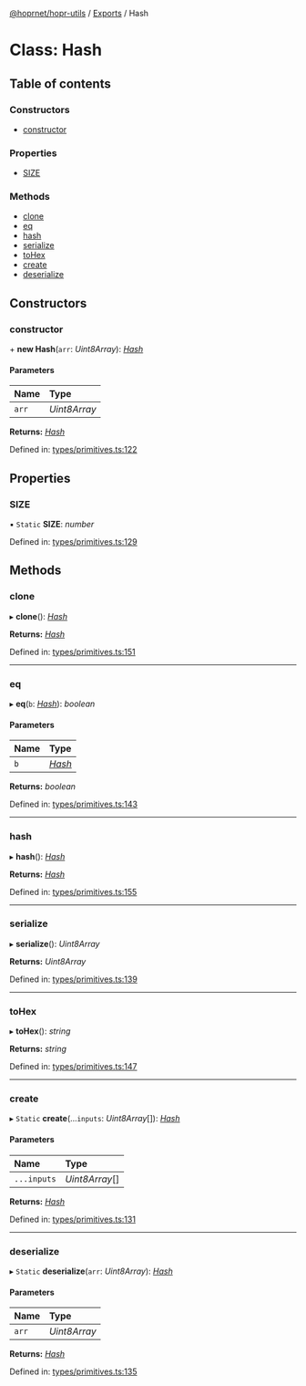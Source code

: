 [@hoprnet/hopr-utils](../README.md) / [Exports](../modules.md) / Hash

# Class: Hash

## Table of contents

### Constructors

- [constructor](hash.md#constructor)

### Properties

- [SIZE](hash.md#size)

### Methods

- [clone](hash.md#clone)
- [eq](hash.md#eq)
- [hash](hash.md#hash)
- [serialize](hash.md#serialize)
- [toHex](hash.md#tohex)
- [create](hash.md#create)
- [deserialize](hash.md#deserialize)

## Constructors

### constructor

\+ **new Hash**(`arr`: *Uint8Array*): [*Hash*](hash.md)

#### Parameters

| Name | Type |
| :------ | :------ |
| `arr` | *Uint8Array* |

**Returns:** [*Hash*](hash.md)

Defined in: [types/primitives.ts:122](https://github.com/hoprnet/hoprnet/blob/master/packages/utils/src/types/primitives.ts#L122)

## Properties

### SIZE

▪ `Static` **SIZE**: *number*

Defined in: [types/primitives.ts:129](https://github.com/hoprnet/hoprnet/blob/master/packages/utils/src/types/primitives.ts#L129)

## Methods

### clone

▸ **clone**(): [*Hash*](hash.md)

**Returns:** [*Hash*](hash.md)

Defined in: [types/primitives.ts:151](https://github.com/hoprnet/hoprnet/blob/master/packages/utils/src/types/primitives.ts#L151)

___

### eq

▸ **eq**(`b`: [*Hash*](hash.md)): *boolean*

#### Parameters

| Name | Type |
| :------ | :------ |
| `b` | [*Hash*](hash.md) |

**Returns:** *boolean*

Defined in: [types/primitives.ts:143](https://github.com/hoprnet/hoprnet/blob/master/packages/utils/src/types/primitives.ts#L143)

___

### hash

▸ **hash**(): [*Hash*](hash.md)

**Returns:** [*Hash*](hash.md)

Defined in: [types/primitives.ts:155](https://github.com/hoprnet/hoprnet/blob/master/packages/utils/src/types/primitives.ts#L155)

___

### serialize

▸ **serialize**(): *Uint8Array*

**Returns:** *Uint8Array*

Defined in: [types/primitives.ts:139](https://github.com/hoprnet/hoprnet/blob/master/packages/utils/src/types/primitives.ts#L139)

___

### toHex

▸ **toHex**(): *string*

**Returns:** *string*

Defined in: [types/primitives.ts:147](https://github.com/hoprnet/hoprnet/blob/master/packages/utils/src/types/primitives.ts#L147)

___

### create

▸ `Static` **create**(...`inputs`: *Uint8Array*[]): [*Hash*](hash.md)

#### Parameters

| Name | Type |
| :------ | :------ |
| `...inputs` | *Uint8Array*[] |

**Returns:** [*Hash*](hash.md)

Defined in: [types/primitives.ts:131](https://github.com/hoprnet/hoprnet/blob/master/packages/utils/src/types/primitives.ts#L131)

___

### deserialize

▸ `Static` **deserialize**(`arr`: *Uint8Array*): [*Hash*](hash.md)

#### Parameters

| Name | Type |
| :------ | :------ |
| `arr` | *Uint8Array* |

**Returns:** [*Hash*](hash.md)

Defined in: [types/primitives.ts:135](https://github.com/hoprnet/hoprnet/blob/master/packages/utils/src/types/primitives.ts#L135)
